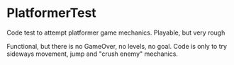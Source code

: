 # PlatformerTest
Code test to attempt platformer game mechanics. Playable, but very rough

Functional, but there is no GameOver, no levels, no goal. Code is only to try sideways movement, jump and "crush enemy" mechanics.

